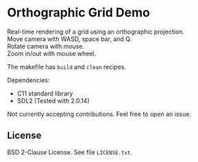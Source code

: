 # Orthographic Grid Demo

Real-time rendering of a grid using an orthographic projection.  
Move camera with WASD, space bar, and Q.  
Rotate camera with mouse.  
Zoom in/out with mouse wheel.

The makefile has `build` and `clean` recipes.

Dependencies:
- C11 standard library
- SDL2 (Tested with 2.0.14)

Not currently accepting contributions. Feel free to open an issue.

## License
BSD 2-Clause License. See file `LICENSE.txt`.
